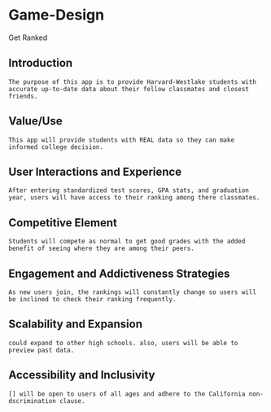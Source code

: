 # Game-Design
Get Ranked
## Introduction
    The purpose of this app is to provide Harvard-Westlake students with accurate up-to-date data about their fellow classmates and closest friends.

## Value/Use
    This app will provide students with REAL data so they can make informed college decision. 


## User Interactions and Experience
    After entering standardized test scores, GPA stats, and graduation year, users will have access to their ranking among there classmates.

## Competitive Element
    Students will compete as normal to get good grades with the added benefit of seeing where they are among their peers.


## Engagement and Addictiveness Strategies
    As new users join, the rankings will constantly change so users will be inclined to check their ranking frequently.

## Scalability and Expansion
    could expand to other high schools. also, users will be able to preview past data.

## Accessibility and Inclusivity
    [] will be open to users of all ages and adhere to the California non-dscrimination clause.